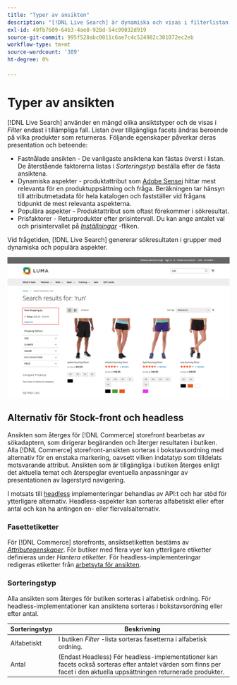 ```yaml
---
title: "Typer av ansikten"
description: "[!DNL Live Search] är dynamiska och visas i filterlistan när det är relevant."
exl-id: 49fb7609-64b3-4ae8-928d-54c99032d919
source-git-commit: 995f528abc0011c6ae7c4c524982c301072ec2eb
workflow-type: tm+mt
source-wordcount: '389'
ht-degree: 0%

---
```


# Typer av ansikten

[!DNL Live Search] använder en mängd olika ansiktstyper och de visas i *Filter* endast i tillämpliga fall. Listan över tillgängliga facets ändras beroende på vilka produkter som returneras. Följande egenskaper påverkar deras presentation och beteende:

* Fastnålade ansikten - De vanligaste ansiktena kan fästas överst i listan. De återstående faktorerna listas i *Sorteringstyp* beställa efter de fästa ansiktena.
* Dynamiska aspekter - produktattribut som [Adobe Sensei](https://www.adobe.com/sensei.html) hittar mest relevanta för en produktuppsättning och fråga. Beräkningen tar hänsyn till attributmetadata för hela katalogen och fastställer vid frågans tidpunkt de mest relevanta aspekterna.
* Populära aspekter - Produktattribut som oftast förekommer i sökresultat.
* Prisfaktorer - Returprodukter efter prisintervall. Du kan ange antalet val och prisintervallet på [*Inställningar*](settings.md) -fliken.

Vid frågetiden, [!DNL Live Search] genererar sökresultaten i grupper med dynamiska och populära aspekter.

![Fasetter - pris](assets/storefront-search-results-run-price.png)

## Alternativ för Stock-front och headless

Ansikten som återges för [!DNL Commerce] storefront bearbetas av sökadaptern, som dirigerar begäranden och återger resultaten i butiken. Alla [!DNL Commerce] storefront-ansikten sorteras i bokstavsordning med alternativ för en enstaka markering, oavsett vilken indatatyp som tilldelats motsvarande attribut. Ansikten som är tillgängliga i butiken återges enligt det aktuella temat och återspeglar eventuella anpassningar av presentationen av lagerstyrd navigering.

I motsats till [headless](https://developer.adobe.com/commerce/php/architecture/technical-vision/web-api/) implementeringar behandlas av API:t och har stöd för ytterligare alternativ. Headless-aspekter kan sorteras alfabetiskt eller efter antal och kan ha antingen en- eller flervalsalternativ.

### Fasettetiketter

För [!DNL Commerce] storefronts, ansiktsetiketten bestäms av [*Attributegenskaper*](https://experienceleague.adobe.com/docs/commerce-admin/catalog/product-attributes/create/attribute-product-create.html). För butiker med flera vyer kan ytterligare etiketter definieras under *Hantera etiketter*. För headless-implementeringar redigeras etiketter från [arbetsyta för ansikten](faceting-workspace.md).

### Sorteringstyp

Alla ansikten som återges för butiken sorteras i alfabetisk ordning. För headless-implementationer kan ansiktena sorteras i bokstavsordning eller efter antal.

| Sorteringstyp | Beskrivning |
|--- |--- |
| Alfabetiskt | I butiken *Filter* -lista sorteras fasetterna i alfabetisk ordning. |
| Antal | (Endast Headless) För headless-implementationer kan facets också sorteras efter antalet värden som finns per facet i den aktuella uppsättningen returnerade produkter. |
